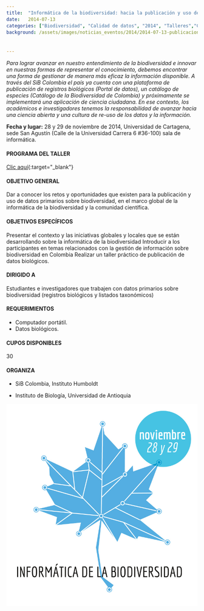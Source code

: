 ```yaml
---
title:  "Informática de la biodiversidad: hacia la publicación y uso de datos primarios sobre biodiversidad"
date:   2014-07-13
categories: ["Biodiversidad", "Calidad de datos", "2014", "Talleres","Convocatorias"]
background: /assets/images/noticias_eventos/2014/2014-07-13-publicacion-uso-datos-primarios1.jpg


---
```


*Para lograr avanzar en nuestro entendimiento de la biodiversidad e innovar en nuestras formas de representar el conocimiento, debemos encontrar una forma de gestionar de manera más eficaz la información disponible. A través del SiB Colombia el país ya cuenta con una plataforma de publicación de registros biológicos (Portal de datos), un catálogo de especies (Catálogo de la Biodiversidad de Colombia) y próximamente se implementará una aplicación de ciencia ciudadana. En ese contexto, los académicos e investigadores tenemos la responsabilidad de avanzar hacia una ciencia abierta y una cultura de re-uso de los datos y la información.*  

**Fecha y lugar:** 28 y 29 de noviembre de 2014, Universidad de Cartagena, sede San Agustín (Calle de la Universidad Carrera 6 #36-100) sala de informática. 

#### PROGRAMA DEL TALLER

[Clic aquí](https://docs.google.com/a/humboldt.org.co/document/d/19kv8OV9Bc3urk7lp6fnU17VfS5rJihL9-CPm-gSsxX8/edit){:target="_blank"}  

#### OBJETIVO GENERAL

Dar a conocer los retos y oportunidades que existen para la publicación y uso de datos primarios sobre biodiversidad, en el marco global de la informática de la biodiversidad y la comunidad científica.  

#### OBJETIVOS ESPECÍFICOS

Presentar el contexto y las iniciativas globales y locales que se están desarrollando sobre la informática de la biodiversidad Introducir a los participantes en temas relacionados con la gestión de información sobre biodiversidad en Colombia Realizar un taller práctico de publicación de datos biológicos.

#### DIRIGIDO A

Estudiantes e investigadores que trabajen con datos primarios sobre biodiversidad (registros biológicos y listados taxonómicos)

#### REQUERIMIENTOS

+ Computador portátil.
+ Datos biológicos.  

#### CUPOS DISPONIBLES

30

#### ORGANIZA

* SiB Colombia, Instituto Humboldt

* Instituto de Biología, Universidad de Antioquia


<img src="/assets/images/noticias_eventos/2014/2014-07-13-publicacion-uso-datos-primarios2.jpg" width=770>
